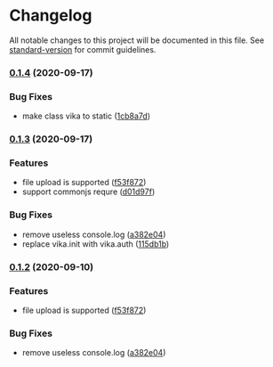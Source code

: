 # Changelog

All notable changes to this project will be documented in this file. See [standard-version](https://github.com/conventional-changelog/standard-version) for commit guidelines.

### [0.1.4](https://github.com/vikadata/vika/compare/v0.1.3...v0.1.4) (2020-09-17)


### Bug Fixes

* make class vika to static ([1cb8a7d](https://github.com/vikadata/vika/commit/1cb8a7d787c6ff44909db8dd7f2eae90ea35596f))

### [0.1.3](https://github.com/vikadata/vika/compare/v0.1.0...v0.1.3) (2020-09-17)


### Features

* file upload is supported ([f53f872](https://github.com/vikadata/vika/commit/f53f872ed18f78f46d4360c768ff8ddf4d02ef75))
* support commonjs requre ([d01d97f](https://github.com/vikadata/vika/commit/d01d97f8adb2611c35985ff464c53cb633bd62a4))


### Bug Fixes

* remove useless console.log ([a382e04](https://github.com/vikadata/vika/commit/a382e041dca68fc542d4882fa300cded98e5e6b9))
* replace vika.init with vika.auth ([115db1b](https://github.com/vikadata/vika/commit/115db1bda5a4af3f84a2a6b39cf29ba565d46f5e))

### [0.1.2](https://github.com/vikadata/vika/compare/v0.1.0...v0.1.2) (2020-09-10)


### Features

* file upload is supported ([f53f872](https://github.com/vikadata/vika/commit/f53f872ed18f78f46d4360c768ff8ddf4d02ef75))


### Bug Fixes

* remove useless console.log ([a382e04](https://github.com/vikadata/vika/commit/a382e041dca68fc542d4882fa300cded98e5e6b9))
